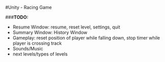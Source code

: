 #Unity - Racing Game

###**TODO:**
- Resume Window: resume, reset level, settings, quit
- Summary Window: History Window
- Gameplay: reset position of player while falling down, stop timer while player is crossing track
- Sounds/Music
- next levels/types of levels